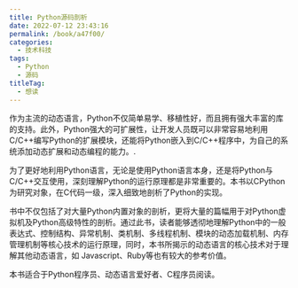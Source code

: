 ```yaml
---
title: Python源码剖析
date: 2022-07-12 23:43:16
permalink: /book/a47f00/
categories:
  - 技术科技
tags:
  - Python
  - 源码
titleTag: 
  - 想读
---
```


作为主流的动态语言，Python不仅简单易学、移植性好，而且拥有强大丰富的库的支持。此外，Python强大的可扩展性，让开发人员既可以非常容易地利用C/C++编写Python的扩展模块，还能将Python嵌入到C/C++程序中，为自己的系统添加动态扩展和动态编程的能力。.

为了更好地利用Python语言，无论是使用Python语言本身，还是将Python与C/C++交互使用，深刻理解Python的运行原理都是非常重要的。本书以CPython为研究对象，在C代码一级，深入细致地剖析了Python的实现。

<!-- more -->

书中不仅包括了对大量Python内置对象的剖析，更将大量的篇幅用于对Python虚拟机及Python高级特性的剖析。通过此书，读者能够透彻地理解Python中的一般表达式、控制结构、异常机制、类机制、多线程机制、模块的动态加载机制、内存管理机制等核心技术的运行原理，同时，本书所揭示的动态语言的核心技术对于理解其他动态语言，如 Javascript、Ruby等也有较大的参考价值。

本书适合于Python程序员、动态语言爱好者、C程序员阅读。

<BookShelf
album="https://cdn.staticaly.com/gh/jonsam-ng/image-hosting@master/oxygen-space/image.4g05s3fs27c0.png"
:pages="512"
link="https://www.aliyundrive.com/s/eUZU2f1FvMV"
douban="https://book.douban.com/subject/3117898/"
author="陈儒"
publisher="电子工业出版社"
intro="书中不仅包括了对大量Python内置对象的剖析，更将大量的篇幅用于对Python虚拟机及Python高级特性的剖析。通过此书，读者能够透彻地理解Python中的一般表达式、控制结构、异常机制、类机制、多线程机制、模块的动态加载机制、内存管理机制等核心技术的运行原理，同时，本书所揭示的动态语言的核心技术对于理解其他动态语言"
lang="中文"
/>
